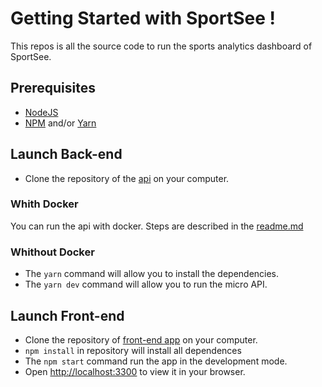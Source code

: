 # Getting Started with SportSee !

This repos is all the source code to run the sports analytics dashboard of SportSee.

## Prerequisites

-   [NodeJS](https://nodejs.org/en/)
-   [NPM](https://www.npmjs.com/) and/or [Yarn](https://www.yarnpkg.com/)

## Launch Back-end

-   Clone the repository of the [api](https://github.com/OpenClassrooms-Student-Center/P9-front-end-dashboard) on your computer.

### Whith Docker

You can run the api with docker. Steps are described in the [readme.md](https://github.com/OpenClassrooms-Student-Center/P9-front-end-dashboard/blob/master/README.md)

### Whithout Docker

-   The `yarn` command will allow you to install the dependencies.
-   The `yarn dev` command will allow you to run the micro API.

## Launch Front-end

-   Clone the repository of [front-end app](https://github.com/thxDuck/DylanPelle_12_052022/tree/master) on your computer.
-   `npm install` in repository will install all dependences
-   The `npm start` command run the app in the development mode.
-   Open [http://localhost:3300](http://localhost:3300) to view it in your browser.
